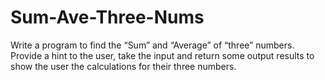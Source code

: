 # Sum-Ave-Three-Nums
Write a program to find the “Sum” and “Average” of “three” numbers. Provide a hint to the user, take the input and return some output results to show the user the calculations for their three numbers.
